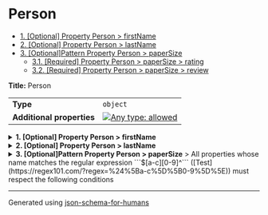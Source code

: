 # Person

- [1. [Optional] Property Person > firstName](#firstName)
- [2. [Optional] Property Person > lastName](#lastName)
- [3. [Optional]Pattern Property Person > paperSize](#pattern1)
  - [3.1. [Required] Property Person > paperSize > rating](#pattern1_rating)
  - [3.2. [Required] Property Person > paperSize > review](#pattern1_review)

**Title:** Person

|                           |                                                                                                                                   |
| ------------------------- | --------------------------------------------------------------------------------------------------------------------------------- |
| **Type**                  | `object`                                                                                                                          |
| **Additional properties** | [![Any type: allowed](https://img.shields.io/badge/Any%20type-allowed-green)](# "Additional Properties of any type are allowed.") |

<details>
<summary><strong> <a name="firstName"></a>1. [Optional] Property Person > firstName</strong>  

</summary>
<blockquote>

**Title:** Person

|          |          |
| -------- | -------- |
| **Type** | `string` |

**Description:** The person's first name.

</blockquote>
</details>

<details>
<summary><strong> <a name="lastName"></a>2. [Optional] Property Person > lastName</strong>  

</summary>
<blockquote>

**Title:** Person

|          |          |
| -------- | -------- |
| **Type** | `string` |

**Description:** The person's last name.

</blockquote>
</details>

<details>
<summary><strong> <a name="pattern1"></a>3. [Optional]Pattern Property Person > paperSize</strong>  
> All properties whose name matches the regular expression
```$[a-c][0-9]^``` ([Test](https://regex101.com/?regex=%24%5Ba-c%5D%5B0-9%5D%5E))
must respect the following conditions

</summary>
<blockquote>

**Title:** paperSize

|                           |                                                                                                                                   |
| ------------------------- | --------------------------------------------------------------------------------------------------------------------------------- |
| **Type**                  | `object`                                                                                                                          |
| **Additional properties** | [![Any type: allowed](https://img.shields.io/badge/Any%20type-allowed-green)](# "Additional Properties of any type are allowed.") |

**Description:** Review of a paper size.

<details>
<summary><strong> <a name="pattern1_rating"></a>3.1. [Required] Property Person > paperSize > rating</strong>  

</summary>
<blockquote>

**Title:** Rating

|          |           |
| -------- | --------- |
| **Type** | `integer` |

**Description:** Numerical rating for paper size.

</blockquote>
</details>

<details>
<summary><strong> <a name="pattern1_review"></a>3.2. [Required] Property Person > paperSize > review</strong>  

</summary>
<blockquote>

**Title:** Review

|          |          |
| -------- | -------- |
| **Type** | `string` |

**Description:** Narrative review of the paper size.

</blockquote>
</details>

</blockquote>
</details>

----------------------------------------------------------------------------------------------------------------------------
Generated using [json-schema-for-humans](https://github.com/coveooss/json-schema-for-humans)